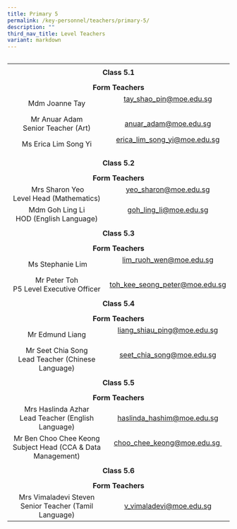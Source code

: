 ```yaml
---
title: Primary 5
permalink: /key-personnel/teachers/primary-5/
description: ""
third_nav_title: Level Teachers
variant: markdown
---
```

<table style="float: right;" border="0" width="100%" cellspacing="0">
<tbody>
<tr>
<td style="text-align: center;" colspan="2" height="41"><strong>Class 5.1</strong></td>
</tr>
<tr style="text-align: center;">
<td colspan="2" style="text-align: center;" height="25"><strong>Form Teachers</strong></td>
</tr>
<tr style="text-align: center;">
<td width="50%">Mdm Joanne&nbsp;Tay</td>
<td width="50%"><a href="mailto:tay_shao_pin@moe.edu.sg" target="">tay_shao_pin@moe.edu.sg</a><br><br></td>
</tr>
<tr style="text-align: center;">
<td>
<div>Mr&nbsp;Anuar&nbsp;Adam <br>Senior Teacher (Art)</div>
</td>
<td><a href="mailto:anuar_adam@moe.edu.sg" target="">anuar_adam@moe.edu.sg</a></td>
</tr>

<tr style="text-align: center;">
<td width="50%">Ms Erica Lim Song Yi</td>
<td width="50%"><a href="mailto:erica_lim_song_yi@moe.edu.sg" target="">erica_lim_song_yi@moe.edu.sg</a><br><br></td>
</tr>
	
<tr style="text-align: center;">
<td colspan="2" style="text-align: center;" height="41"><strong>Class 5.2</strong></td>
</tr>
<tr style="text-align: center;">
<td colspan="2" style="text-align: center;" height="25"><strong>Form Teachers</strong></td>
</tr>
<tr style="text-align: center;">
<td width="50%">&nbsp;Mrs&nbsp;Sharon&nbsp;Yeo <br>Level Head (Mathematics)</td>
<td><a href="mailto:yeo_sharon@moe.edu.sg" target="">yeo_sharon@moe.edu.sg</a><br><br></td>
</tr>
<tr style="text-align: center;">
<td>Mdm Goh Ling Li <br>HOD (English Language)</td>
<td><a href="mailto:goh_ling_li@moe.edu.sg" target="">goh_ling_li@moe.edu.sg</a><br><br></td>
</tr>
<tr style="text-align: center;">
<td colspan="2" style="text-align: center;" height="41"><strong>Class 5.3</strong></td>
</tr>
<tr style="text-align: center;">
<td colspan="2" style="text-align: center;" height="25"><strong>Form Teachers</strong></td>
</tr>
<tr style="text-align: center;">
<td>&nbsp;Ms&nbsp;Stephanie&nbsp;Lim</td>
<td><a href="mailto:lim_ruoh_wen@moe.edu.sg" target="">lim_ruoh_wen@moe.edu.sg</a><br><br></td>
</tr>
<tr style="text-align: center;">
<td>
<div>Mr&nbsp;Peter Toh <br> P5 Level Executive Officer</div>
</td>
<td><a href="mailto:toh_kee_seong_peter@moe.edu.sg" target="">toh_kee_seong_peter@moe.edu.sg</a></td>
</tr>
<tr style="text-align: center;">
<td colspan="2" style="text-align: center;" height="41"><strong>Class 5.4</strong></td>
</tr>
<tr style="text-align: center;">
<td colspan="2" style="text-align: center;" height="25"><strong>Form Teachers</strong></td>
</tr>
<tr style="text-align: center;">
<td width="50%">Mr Edmund Liang</td>
<td width="50%"><a href="mailto:liang_shiau_ping@moe.edu.sg" target="">liang_shiau_ping@moe.edu.sg</a><br><br></td>
</tr>
<tr style="text-align: center;">
<td>Mr Seet Chia Song<br>Lead Teacher (Chinese Language)</td>
<td><a href="mailto:seet_chia_song@moe.edu.sg" target="">seet_chia_song@moe.edu.sg</a><br><br></td>
</tr>
<tr style="text-align: center;">
<td colspan="2" style="text-align: center;" height="41"><strong>Class 5.5</strong></td>
</tr>
<tr style="text-align: center;">
<td colspan="2" style="text-align: center;" height="25"><strong>Form Teachers</strong></td>
</tr>
<tr style="text-align: center;">
<td>Mrs Haslinda Azhar<br>Lead Teacher (English Language)</td>
<td><a href="mailto:haslinda_hashim@moe.edu.sg" target="">haslinda_hashim@moe.edu.sg</a></td>
</tr>
<tr style="text-align: center;">
<td>Mr Ben Choo Chee Keong<br>Subject Head (CCA &amp; Data Management)</td>
<td><a href="mailto:choo_chee_keong@moe.edu.sg" target="">choo_chee_keong@moe.edu.sg&nbsp;</a><br><br></td>
</tr>

<tr style="text-align: center;">
<td colspan="2" style="text-align: center;" height="41"><strong>Class 5.6</strong></td>
</tr>
<tr style="text-align: center;">
<td colspan="2" style="text-align: center;" height="25"><strong>Form Teachers</strong></td>
</tr>
<tr style="text-align: center;">
<td>Mrs Vimaladevi Steven<br>Senior Teacher (Tamil Language)</td>
<td><a href="mailto:v_vimaladevi@moe.edu.sg" target="">v_vimaladevi@moe.edu.sg</a></td>
</tr>
</tbody>
</table>